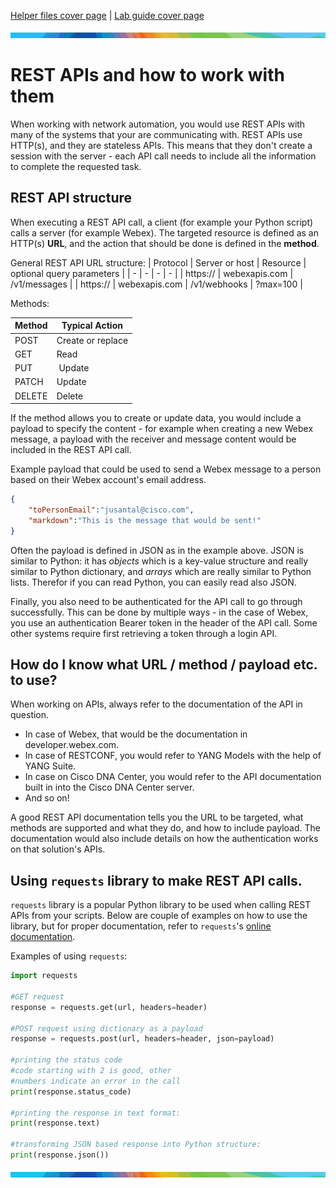 [Helper files cover page](./README.md) | [Lab guide cover page](../lab_guide/README.md)

![line](../img/banner_line.png)

# REST APIs and how to work with them

When working with network automation, you would use REST APIs with many of the systems that your are communicating with. REST APIs use HTTP(s), and they are stateless APIs. This means that they don't create a session with the server - each API call needs to include all the information to complete the requested task.

## REST API structure

When executing a REST API call, a client (for example your Python script) calls a server (for example Webex). The targeted resource is defined as an HTTP(s) **URL**, and the action that should be done is defined in the **method**.

General REST API URL structure:
| Protocol | Server or host | Resource | optional query parameters |
| - | - | - | - |
| https:// | webexapis.com | /v1/messages |
| https:// | webexapis.com | /v1/webhooks | ?max=100 |

Methods:

| Method | Typical Action |
| - | - |
| POST | Create or replace |
| GET | Read |
|PUT | Update |
| PATCH | Update |
| DELETE | Delete |

If the method allows you to create or update data, you would include a payload to specify the content - for example when creating a new Webex message, a payload with the receiver and message content would be included in the REST API call.

Example payload that could be used to send a Webex message to a person based on their Webex account's email address.
```json
{
    "toPersonEmail":"jusantal@cisco.com",
    "markdown":"This is the message that would be sent!"
}
```

Often the payload is defined in JSON as in the example above. JSON is similar to Python: it has *objects* which is a key-value structure and really similar to Python dictionary, and *arrays* which are really similar to Python lists. Therefor if you can read Python, you can easily read also JSON.

Finally, you also need to be authenticated for the API call to go through successfully. This can be done by multiple ways - in the case of Webex, you use an authentication Bearer token in the header of the API call. Some other systems require first retrieving a token through a login API.

## How do I know what URL / method / payload etc. to use?

When working on APIs, always refer to the documentation of the API in question.
- In case of Webex, that would be the documentation in developer.webex.com.
- In case of RESTCONF, you would refer to YANG Models with the help of YANG Suite.
- In case on Cisco DNA Center, you would refer to the API documentation built in into the Cisco DNA Center server.
- And so on!

A good REST API documentation tells you the URL to be targeted, what methods are supported and what they do, and how to include payload. The documentation would also include details on how the authentication works on that solution's APIs.

## Using `requests` library to make REST API calls.

`requests` library is a popular Python library to be used when calling REST APIs from your scripts. Below are couple of examples on how to use the library, but for proper documentation, refer to `requests`'s [online documentation](https://requests.readthedocs.io/en/latest/).

Examples of using `requests`:

```python
import requests

#GET request
response = requests.get(url, headers=header)

#POST request using dictionary as a payload
response = requests.post(url, headers=header, json=payload)

#printing the status code
#code starting with 2 is good, other
#numbers indicate an error in the call
print(response.status_code)

#printing the response in text format:
print(response.text)

#transforming JSON based response into Python structure:
print(response.json())
```

![line](../img/banner_line.png)
